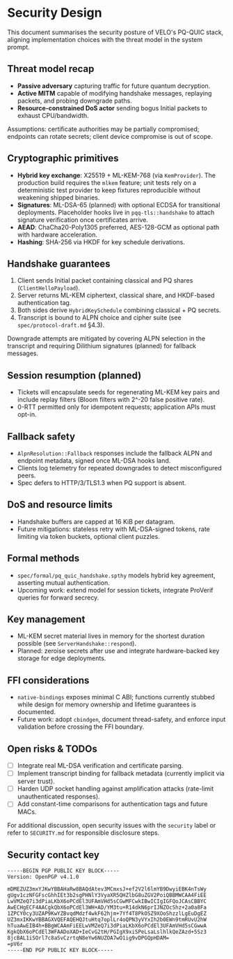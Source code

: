 # Security Design

This document summarises the security posture of VELO's PQ-QUIC stack, aligning implementation choices with the threat model in the system prompt.

## Threat model recap

- **Passive adversary** capturing traffic for future quantum decryption.
- **Active MITM** capable of modifying handshake messages, replaying packets, and probing downgrade paths.
- **Resource-constrained DoS actor** sending bogus Initial packets to exhaust CPU/bandwidth.

Assumptions: certificate authorities may be partially compromised; endpoints can rotate secrets; client device compromise is out of scope.

## Cryptographic primitives

- **Hybrid key exchange**: X25519 + ML-KEM-768 (via `KemProvider`). The production build requires the `mlkem` feature; unit tests rely on a deterministic test provider to keep fixtures reproducible without weakening shipped binaries.
- **Signatures**: ML-DSA-65 (planned) with optional ECDSA for transitional deployments. Placeholder hooks live in `pqq-tls::handshake` to attach signature verification once certificates arrive.
- **AEAD**: ChaCha20-Poly1305 preferred, AES-128-GCM as optional path with hardware acceleration.
- **Hashing**: SHA-256 via HKDF for key schedule derivations.

## Handshake guarantees

1. Client sends Initial packet containing classical and PQ shares (`ClientHelloPayload`).
2. Server returns ML-KEM ciphertext, classical share, and HKDF-based authentication tag.
3. Both sides derive `HybridKeySchedule` combining classical + PQ secrets.
4. Transcript is bound to ALPN choice and cipher suite (see `spec/protocol-draft.md` §4.3).

Downgrade attempts are mitigated by covering ALPN selection in the transcript and requiring Dilithium signatures (planned) for fallback messages.

## Session resumption (planned)

- Tickets will encapsulate seeds for regenerating ML-KEM key pairs and include replay filters (Bloom filters with 2^-20 false positive rate).
- 0-RTT permitted only for idempotent requests; application APIs must opt-in.

## Fallback safety

- `AlpnResolution::Fallback` responses include the fallback ALPN and endpoint metadata, signed once ML-DSA hooks land.
- Clients log telemetry for repeated downgrades to detect misconfigured peers.
- Spec defers to HTTP/3/TLS1.3 when PQ support is absent.

## DoS and resource limits

- Handshake buffers are capped at 16 KiB per datagram.
- Future mitigations: stateless retry with ML-DSA-signed tokens, rate limiting via token buckets, optional client puzzles.

## Formal methods

- `spec/formal/pq_quic_handshake.spthy` models hybrid key agreement, asserting mutual authentication.
- Upcoming work: extend model for session tickets, integrate ProVerif queries for forward secrecy.

## Key management

- ML-KEM secret material lives in memory for the shortest duration possible (see `ServerHandshake::respond`).
- Planned: zeroise secrets after use and integrate hardware-backed key storage for edge deployments.

## FFI considerations

- `native-bindings` exposes minimal C ABI; functions currently stubbed while design for memory ownership and lifetime guarantees is documented.
- Future work: adopt `cbindgen`, document thread-safety, and enforce input validation before crossing the FFI boundary.

## Open risks & TODOs

- [ ] Integrate real ML-DSA verification and certificate parsing.
- [ ] Implement transcript binding for fallback metadata (currently implicit via server trust).
- [ ] Harden UDP socket handling against amplification attacks (rate-limit unauthenticated responses).
- [ ] Add constant-time comparisons for authentication tags and future MACs.

For additional discussion, open security issues with the `security` label or refer to `SECURITY.md` for responsible disclosure steps.

## Security contact key

```
-----BEGIN PGP PUBLIC KEY BLOCK-----
Version: OpenPGP v4.1.0

mDMEZUZ3mxYJKwYBBAHaRw8BAQdAtev3MCmxsJ+ef2V2l6lmYB9DwyiEBK4nTsWy
gUgv1czNFGFscGhhIEt3b2sgPHNlY3VyaXR5QHZlbG8uZGV2PoiQBBMWCAA4FiEE
LwVMZeQ7i3dPiaLKbX6oPCdEl3UFAmVHd5sCGwMFCwkIBwICIgIGFQoJCAsCBBYC
AwECHgECF4AACgkQbX6oPCdEl3WH+AD/YM3tu+R14dkN6prIJNZOcShz+2a0a8Fa
1ZPCY0cy3UZAP9KwYZBvqdMdzf4wkF62hjm+7Yf4T8PkOSZ9XOoShzzlLgEuDgEZ
UZ3mxIKKwYBBAGXVQEFAQEHQJtuHtq7oplLr4oQPN3yVYxIh2b0EWn9tmRUvU2hW
hTuaAwEIB4h+BBgWCAAmFiEELwVMZeQ7i3dPiaLKbX6oPCdEl3UFAmVHd5sCGwwA
KgkQbX6oPCdEl3WFAADoXAD+IeCvG2tH/PGIgX9xiSPeLsaLslhlkQeZAzd+5Sz3
8jcBAL1iSOrl7c8aSvCzrtqN8eYw6NUZOA7wO1ig9vDPGQpHDAM=
=pV6r
-----END PGP PUBLIC KEY BLOCK-----
```
